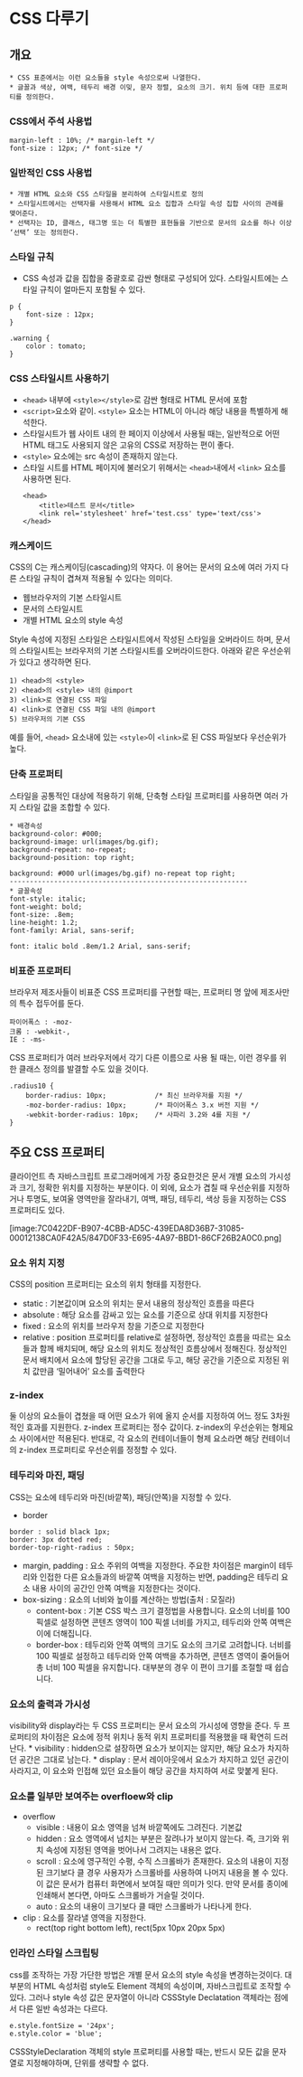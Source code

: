 # CSS 다루기
## 개요
    * CSS 표준에서는 이런 요소들을 style 속성으로써 나열한다.
    * 글꼴과 색상, 여백, 테두리 배경 이밎, 문자 정렬, 요소의 크기. 위치 등에 대한 프로퍼티를 정의한다.

### CSS에서 주석 사용법
```
margin-left : 10%; /* margin-left */
font-size : 12px; /* font-size */
```

### 일반적인 CSS 사용법
    * 개별 HTML 요소와 CSS 스타일을 분리하여 스타일시트로 정의
    * 스타일시트에서는 선택자를 사용해서 HTML 요소 집합과 스타일 속성 집합 사이의 관례를 맺어준다.
    * 선택자는 ID, 클래스, 태그명 또는 더 특별한 표현들을 기반으로 문서의 요소를 하나 이상 ‘선택’ 또는 정의한다.

### 스타일 규칙
* CSS 속성과 값을 집합을 중괄호로 감싼 형태로 구성되어 있다. 스타일시트에는 스타일 규칙이 얼마든지 포함될 수 있다.
```
p {
	font-size : 12px;
}

.warning {
	color : tomato;
}
```

### CSS 스타일시트 사용하기
* `<head>` 내부에 `<style></style>`로 감싼 형태로 HTML 문서에 포함
* `<script>`요소와 같이. `<style>` 요소는 HTML이 아니라 해당 내용을 특별하게 해석한다.
* 스타일시트가 웹 사이트 내의 한 페이지 이상에서 사용될 때는, 일반적으로 어떤 HTML 태그도 사용되지 않은 고유의 CSS로 저장하는 편이 좋다.
* `<style>` 요소에는 src 속성이 존재하지 않는다.
* 스타일 시트를 HTML 페이지에 불러오기 위해서는 `<head>`내에서 `<link>` 요소를 사용하면 된다.
    ```
    <head>
        <title>테스트 문서</title>
        <link rel='stylesheet' href='test.css' type='text/css'>
    </head>
    ```

### 캐스케이드
CSS의 C는 캐스케이딩(cascading)의 약자다. 이 용어는 문서의 요소에 여러 가지 다른 스타일 규칙이 겹쳐져 적용될 수 있다는 의미다.
* 웹브라우저의 기본 스타일시트
* 문서의 스타일시트
* 개별 HTML 요소의 style 속성

Style 속성에 지정된 스타일은 스타일시트에서 작성된 스타일을 오버라이드 하며, 문서의 스타일시트는 브라우저의 기본 스타일시트를 오버라이드한다. 아래와 같은 우선순위가 있다고 생각하면 된다. 
```
1) <head>의 <style>
2) <head>의 <style> 내의 @import
3) <link>로 연결된 CSS 파일
4) <link>로 연결된 CSS 파일 내의 @import
5) 브라우저의 기본 CSS
```
예를 들어, `<head>` 요소내에 있는 `<style>`이 `<link>`로 된 CSS 파일보다 우선순위가 높다.

### 단축 프로퍼티
스타일을 공통적인 대상에 적용하기 위해, 단축형 스타일 프로퍼티를 사용하면 여러 가지 스타일 값을 조합할 수 있다.
```
* 배경속성
background-color: #000;
background-image: url(images/bg.gif);
background-repeat: no-repeat;
background-position: top right;

background: #000 url(images/bg.gif) no-repeat top right;
-----------------------------------------------------------
* 글꼴속성
font-style: italic;
font-weight: bold;
font-size: .8em;
line-height: 1.2;
font-family: Arial, sans-serif;

font: italic bold .8em/1.2 Arial, sans-serif;
```

### 비표준 프로퍼티
브라우저 제조사들이 비표준 CSS 프로퍼티를 구현할 때는, 프로퍼티 명 앞에 제조사만의 특수 접두어를 둔다.
```
파이어폭스 : -moz-
크롬 : -webkit-,
IE : -ms-
```
CSS 프로퍼티가 여러 브라우저에서 각기 다른 이름으로 사용 될 때는, 이런 경우를 위한 클래스 정의를 발결할 수도 있을 것이다.
```
.radius10 {
	border-radius: 10px;			/* 최신 브라우저를 지원 */
	-moz-border-radius: 10px;		/* 파이어폭스 3.x 버전 지원 */
	-webkit-border-radius: 10px;	/* 사파리 3.2와 4를 지원 */
}
```

## 주요 CSS 프로퍼티
클라이언트 측 자바스크립트 프로그래머에게 가장 중요한것은 문서 개별 요소의 가시성과 크기, 정확한 위치를 지정하는 부분이다. 이 외에, 요소가 겹칠 때 우선순위를 지정하거나 투명도, 보여울 영역만을 잘라내기, 여백, 패딩, 테두리, 색상 등을 지정하는 CSS 프로퍼티도 있다.

[image:7C0422DF-B907-4CBB-AD5C-439EDA8D36B7-31085-00012138CA0F42A5/847D0F33-E695-4A97-BBD1-86CF26B2A0C0.png]

### 요소 위치 지정
CSS의 position 프로퍼티는 요소의 위치 형태를 지정한다.
* static : 기본값이며 요소의 위치는 문서 내용의 정상적인 흐름을 따른다
* absolute : 해당 요소를 감싸고 있는 요소를 기준으로 상대 위치를 지정한다
* fixed : 요소의 위치를 브라우저 창을 기준으로 지정한다
* relative : position 프로퍼티를 relative로 설정하면, 정상적인 흐름을 따르는 요소들과 함께 배치되며, 해당 요소의 위치도 정상적인 흐름상에서 정해진다. 정상적인 문서 배치에서 요소에 할당된 공간을 그대로 두고, 해당 공간을 기준으로 지정된 위치 값만큼 ‘밀어내어’ 요소를 출력한다

### z-index
둘 이상의 요소들이 겹쳤을 때 어떤 요소가 위에 올지 순서를 지정하여 어느 정도 3차원적인 효과를 지원한다. z-index 프로퍼티는 정수 값이다. z-index의 우선순위는 형제요소 사이에서만 적용된다. 반대로, 각 요소의 컨테이너들이 형제 요소라면 해당 컨테이너의 z-index 프로퍼티로 우선순위를 정정할 수 있다.

### 테두리와 마진, 패딩
CSS는 요소에 테두리와 마진(바깥쪽), 패딩(안쪽)을 지정할 수 있다. 
* border
```
border : solid black 1px;
border: 3px dotted red;
border-top-right-radius : 50px;
```
* margin, padding : 요소 주위의 여백을 지정한다. 주요한 차이점은 margin이 테두리와 인접한 다른 요소들과의 바깥쪽 여백을 지정하는 반면, padding은 테두리 요소 내용 사이의 공간인 안쪽 여백을 지정한다는 것이다.
* box-sizing : 요소의 너비와 높이를 계산하는 방법(출처 : 모질라)
	* content-box : 기본 CSS 박스 크기 결정법을 사용합니다. 요소의 너비를 100 픽셀로 설정하면 콘텐츠 영역이 100 픽셀 너비를 가지고, 테두리와 안쪽 여백은 이에 더해집니다.
	* border-box : 테두리와 안쪽 여백의 크기도 요소의 크기로 고려합니다. 너비를 100 픽셀로 설정하고 테두리와 안쪽 여백을 추가하면, 콘텐츠 영역이 줄어들어 총 너비 100 픽셀을 유지합니다. 대부분의 경우 이 편이 크기를 조절할 때 쉽습니다.

### 요소의 출력과 가시성
visibility와 display라는 두 CSS 프로퍼티는 문서 요소의 가시성에 영향을 준다. 두 프로퍼티의 차이점은 요소에 정적 위치나 동적 위치 프로퍼티를 적용했을 때 확연히 드러난다. 
	* visibility : hidden으로 설장하면 요소가 보이지는 않지만, 해당 요소가 차지하던 공간은 그대로 남는다.
	* display : 문서 레이아웃에서 요소가 차지하고 있던 공간이 사라지고, 이 요소와 인접해 있던 요소들이 해당 공간을 차지하여 서로 맞붙게 된다.

### 요소를 일부만 보여주는 overfloew와 clip
* overflow
	* visible : 내용이 요소 영역을 넘쳐 바깥쪽에도 그려진다. 기본값
	* hidden : 요소 영역에서 넘치는 부분은 잘려나가 보이지 않는다. 즉, 크기와 위치 속성에 지정된 영역을 벗어나서 그려지는 내용은 없다.
	* scroll : 요소에 영구적인 수평, 수직 스크롤바가 존재한다. 요소의 내용이 지정된 크기보다 클 경우 사용자가 스크롤바를 사용하여 나머지 내용을 볼 수 있다. 이 값은 문서가 컴퓨터 화면에서 보여질 때만 의미가 잇다. 만약 문서를 종이에 인쇄해서 본다면, 아마도 스크롤바가 거슬릴 것이다.
	* auto : 요소의 내용이 크기보다 클 때만 스크롤바가 나타나게 한다.
* clip : 요소를 잘라낼 영역을 지정한다.
	* rect(top right bottom left), rect(5px 10px 20px 5px)
	
### 인라인 스타일 스크립팅
css를 조작하는 가장 가단한 방법은 개별 문서 요소의 style 속성을 변경하는것이다. 대부분의 HTML 속성처럼 style도 Element 객체의 속성이며, 자바스크립트로 조작할 수 있다. 그러나 style 속성 값은 문자열이 아니라 CSSStyle Declatation 객체라는 점에서 다른 일반 속성과는 다르다.
```
e.style.fontSize = '24px';
e.style.color = 'blue';
```
CSSStyleDeclaration 객체의 style 프로퍼티를 사용할 때는, 반드시 모든 값을 문자열로 지정해야하며, 단위를 생략할 수 없다.

